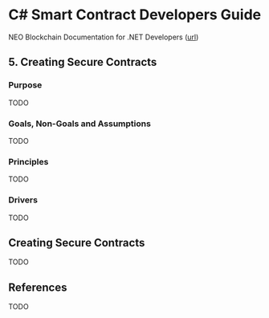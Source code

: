 # C# Smart Contract Developers Guide

NEO Blockchain Documentation for .NET Developers ([url](https://github.com/mwherman2000/neo-windocs/tree/master/windocs))

## 5. Creating Secure Contracts

### Purpose

TODO

### Goals, Non-Goals and Assumptions

TODO

### Principles

TODO

### Drivers

TODO

## Creating Secure Contracts

TODO 

## References

TODO


